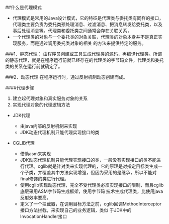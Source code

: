 ##什么是代理模式
- 代理模式是常用的Java设计模式，它的特征是代理类与委托类有同样的接口，代理类主要负责为委托类预处理消息、过滤消息、把消息转发给委托类，以及事后处理消息等。代理类和委托类之间通常会存在关联关系，
- 一个代理类的对象与一个委托类的对象关联，代理类的对象本身并不是真正实现服务，而是通过调用委托类对象的相关
  的方法来提供特定的服务。

###1、静态代理：
由程序员创建或工具生成代理类的源码，再编译代理类。所谓的静态代理，就是在程序运行前就已经存在的代理类的字节码文件，代理类和委托类的关系在运行前就确定了。

###2、动态代理
在程序运行时，通过反射机制动态创建而成。

####代理步骤
1. 建立起代理对象和真实服务对象的关系
2. 实现代理对象的代理逻辑方法


- JDK代理
    - 由java内部的反射机制来实现
    - JDK动态代理机制只能代理实现接口的类
    
- CGLIB代理
    - 借助asm来实现
    - JDK动态代理机制只能代理实现接口的类，一般没有实现接口的类不能进行代理。cglib就是针对类来实现代理的，它的原理是对指定目标类生成一个子类，并覆盖其中方法实现增强，但因为采用的是继承，所以不能对final修饰的类进行代理。
    - 使用cglib实现动态代理，完全不受代理类必须实现接口的限制，而且cglib底层采用ASM字节码生成框架，使用字节码
      技术生成代理类，比使用java反射效率要高。
    - 定义了一个拦截器，在调用目标方法之前，cglib回调MethodInterceptor接口方法拦截，来实现自己的业务逻辑，类似
      于JDK中的InvocationHandler接口
